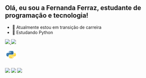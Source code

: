 ## Olá, eu sou a Fernanda Ferraz, estudante de programação e tecnologia!

- 🔭 Atualmente estou em transição de carreira
- 📖 Estudando Python

<div>
  <a href="https://github.com/fernandamferraz">
  <img height="180" src="https://github-readme-stats.vercel.app/api?username=fernandamferraz&show_icons=true&theme=dark">
  <img height="180" src="https://github-readme-stats.vercel.app/api/top-langs/?username=fernandamferraz&layout=compact&theme=dark">
</div>  
<div style="display: inline_block"><br>
  <img align="center" alt="Rafa-Python" height="30" width="40" src="https://raw.githubusercontent.com/devicons/devicon/master/icons/python/python-original.svg">
</div>
    
 ##
 
<div> 
  <a href="https://instagram.com/fernandamferraz_" target="_blank"><img src="https://img.shields.io/badge/-Instagram-%23E4405F?style=for-the-badge&logo=instagram&logoColor=white" target="_blank"></a>
  <a href = "mailto:fernandaferazdev@gmail.com"><img src="https://img.shields.io/badge/-Gmail-%23333?style=for-the-badge&logo=gmail&logoColor=white" target="_blank"></a>
  <a href="https://www.linkedin.com/in/fernandaferrazadv" target="_blank"><img src="https://img.shields.io/badge/-LinkedIn-%230077B5?style=for-the-badge&logo=linkedin&logoColor=white" target="_blank"></a> 
  
</div>
